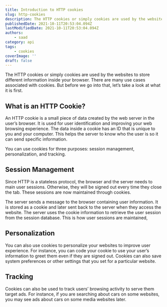 ```yaml
---
title: Introduction to HTTP cookies
slug: http-cookies
description: The HTTP cookies or simply cookies are used by the websites to store different information inside your browser.
publishedDate: 2021-10-11T20:53:04.094Z
lastModifiedDate: 2021-10-11T20:53:04.094Z
authors:
    - saad
category: api
tags:
    - cookies
coverImage: ''
draft: false
---
```


<Lead>
The HTTP cookies or simply cookies are used by the websites to store different information inside your browser. There are many use cases associated with cookies. But before we go into that, let’s take a look at what it is first.
</Lead>

## What is an HTTP Cookie?

An HTTP cookie is a small piece of data created by the web server in the user’s browser. It is used for user identification and improving your web browsing experience. The data inside a cookie has an ID that is unique to you and your computer. This helps the server to know who the user is so it can send specific information.

You can use cookies for three purposes: session management, personalization, and tracking.

## Session Management

Since HTTP is a stateless protocol, the browser and the server needs to main user sessions. Otherwise, they will be signed out every time they close the tab. These sessions are now maintained through cookies.

The server sends a message to the browser containing user information. It is stored as a cookie and later sent back to the server when they access the website. The server uses the cookie information to retrieve the user session from the session database. This is how user sessions are maintained,

## Personalization

You can also use cookies to personalize your websites to improve user experience. For instance, you can code your cookie to use your user’s information to greet them even if they are signed out. Cookies can also save system preferences or other settings that you set for a particular website.

## Tracking

Cookies can also be used to track users’ browsing activity to serve them target ads. For instance, if you are searching about cars on some websites, you may see ads about cars on some media websites later.
